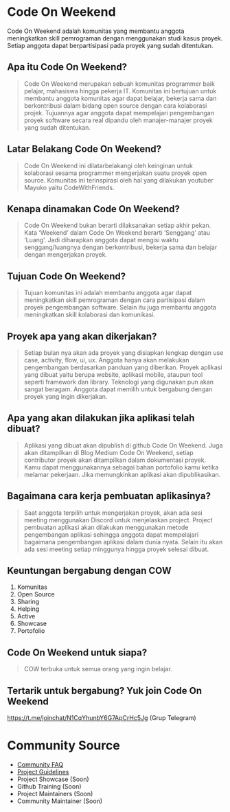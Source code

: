 # Code On Weekend
Code On Weekend adalah komunitas yang membantu anggota meningkatkan skill pemrograman dengan menggunakan studi kasus proyek. Setiap anggota dapat berpartisipasi pada proyek yang sudah ditentukan.

## Apa itu Code On Weekend?
>Code On Weekend merupakan sebuah komunitas programmer baik pelajar, mahasiswa hingga pekerja IT. Komunitas ini bertujuan untuk membantu anggota komunitas agar dapat belajar, bekerja sama dan berkontribusi dalam bidang open source dengan cara kolaborasi projek. Tujuannya agar anggota dapat mempelajari pengembangan proyek software secara real dipandu oleh manajer-manajer proyek yang sudah ditentukan.

## Latar Belakang Code On Weekend?
>Code On Weekend ini dilatarbelakangi oleh keinginan untuk kolaborasi sesama programmer mengerjakan suatu proyek open source. Komunitas ini terinspirasi oleh hal yang dilakukan youtuber Mayuko yaitu CodeWithFriends.

## Kenapa dinamakan Code On Weekend?
>Code On Weekend bukan berarti dilaksanakan setiap akhir pekan. Kata ‘Weekend’ dalam Code On Weekend berarti ‘Senggang’ atau ‘Luang’. Jadi diharapkan anggota dapat mengisi waktu senggang/luangnya dengan berkontribusi, bekerja sama dan belajar dengan mengerjakan proyek.

## Tujuan Code On Weekend?
>Tujuan komunitas ini adalah membantu anggota agar dapat meningkatkan skill pemrograman dengan cara partisipasi dalam proyek pengembangan software. Selain itu juga membantu anggota meningkatkan skill kolaborasi dan komunikasi.

## Proyek apa yang akan dikerjakan?
>Setiap bulan nya akan ada proyek yang disiapkan lengkap dengan use case, activity, flow, ui, ux. Anggota hanya akan melakukan pengembangan berdasarkan panduan yang diberikan. Proyek aplikasi yang dibuat yaitu berupa website, aplikasi mobile, ataupun tool seperti framework dan library. Teknologi yang digunakan pun akan sangat beragam. Anggota dapat memilih untuk bergabung dengan proyek yang ingin dikerjakan.

## Apa yang akan dilakukan jika aplikasi telah dibuat?
>Aplikasi yang dibuat akan dipublish di github Code On Weekend. Juga akan ditampilkan di Blog Medium Code On Weekend, setiap contributor proyek akan ditampilkan dalam dokumentasi proyek. Kamu dapat menggunakannya sebagai bahan portofolio kamu ketika melamar pekerjaan. Jika memungkinkan aplikasi akan dipublikasikan.

## Bagaimana cara kerja pembuatan aplikasinya?
>Saat anggota terpilih untuk mengerjakan proyek, akan ada sesi meeting menggunakan Discord untuk menjelaskan project. Project pembuatan aplikasi akan dilakukan menggunakan metode pengembangan aplikasi sehingga anggota dapat mempelajari bagaimana pengembangan aplikasi dalam dunia nyata. Selain itu akan ada sesi meeting setiap minggunya hingga proyek selesai dibuat.

## Keuntungan bergabung dengan COW
1. Komunitas
2. Open Source
3. Sharing
4. Helping
5. Active
6. Showcase
7. Portofolio

## Code On Weekend untuk siapa?
>COW terbuka untuk semua orang yang ingin belajar.

## Tertarik untuk bergabung? Yuk join Code On Weekend
https://t.me/joinchat/N1CqYhunbY6G7ApCrHc5Jg (Grup Telegram)

# Community Source
* [Community FAQ](/doc/FAQ.md)
* [Project Guidelines](/doc/GUIDELINE.md)
* Project Showcase (Soon)
* Github Training (Soon)
* Project Maintainers (Soon)
* Community Maintainer (Soon)
